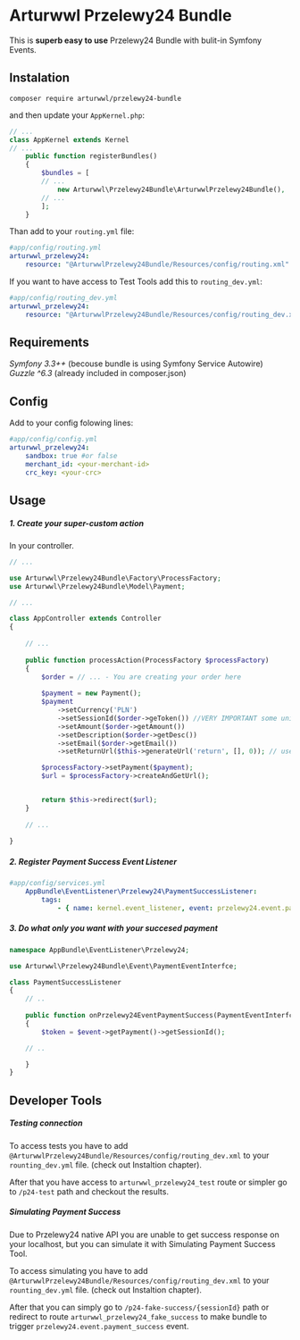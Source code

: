 # Arturwwl Przelewy24 Bundle
This is  **superb easy to use** Przelewy24 Bundle with bulit-in Symfony Events.

## Instalation
```
composer require arturwwl/przelewy24-bundle
```

and then update your `AppKernel.php`:

```php
// ...
class AppKernel extends Kernel
// ...
    public function registerBundles()
    {
        $bundles = [
		// ...
            new Arturwwl\Przelewy24Bundle\ArturwwlPrzelewy24Bundle(),
		// ...
        ];
	}
```

Than add to your `routing.yml` file:

```yaml
#app/config/routing.yml
arturwwl_przelewy24:
    resource: "@ArturwwlPrzelewy24Bundle/Resources/config/routing.xml"
```

If you want to have access to Test Tools add this to `routing_dev.yml`:

```yaml
#app/config/routing_dev.yml
arturwwl_przelewy24:
    resource: "@ArturwwlPrzelewy24Bundle/Resources/config/routing_dev.xml"
```

## Requirements
*Symfony 3.3++* (becouse bundle is using Symfony Service Autowire)  
*Guzzle ^6.3* (already included in composer.json)

## Config
Add to your config folowing lines:
```yaml
#app/config/config.yml
arturwwl_przelewy24:
    sandbox: true #or false
    merchant_id: <your-merchant-id>
    crc_key: <your-crc>
```

## Usage
##### 1. Create your super-custom action
In your controller. 
```php
// ...

use Arturwwl\Przelewy24Bundle\Factory\ProcessFactory;
use Arturwwl\Przelewy24Bundle\Model\Payment;

// ...

class AppController extends Controller
{
	
    // ...
	
    public function processAction(ProcessFactory $processFactory)
    {
	    $order = // ... - You are creating your order here  
		
        $payment = new Payment();
        $payment
            ->setCurrency('PLN')
            ->setSessionId($order->geToken()) //VERY IMPORTANT some unique id from your order in your db
            ->setAmount($order->getAmount())
            ->setDescription($order->getDesc())
            ->setEmail($order->getEmail())
            ->setReturnUrl($this->generateUrl('return', [], 0)); // use following syntax to genreate absolute url

        $processFactory->setPayment($payment);
        $url = $processFactory->createAndGetUrl();


        return $this->redirect($url);
    }
	
    // ...
	
}
```

##### 2. Register Payment Success Event Listener
```yaml
#app/config/services.yml
    AppBundle\EventListener\Przelewy24\PaymentSuccessListener:
        tags:
            - { name: kernel.event_listener, event: przelewy24.event.payment_success }
```

##### 3. Do what only you want with your succesed payment
```php
namespace AppBundle\EventListener\Przelewy24;

use Arturwwl\Przelewy24Bundle\Event\PaymentEventInterfce;

class PaymentSuccessListener
{
    // ..
    
    public function onPrzelewy24EventPaymentSuccess(PaymentEventInterfce $event)
    {
        $token = $event->getPayment()->getSessionId();

	// ..

    }
}
```

## Developer Tools
##### Testing connection
To access tests you have to add  `@ArturwwlPrzelewy24Bundle/Resources/config/routing_dev.xml` to your `rounting_dev.yml` file. (check out Instaltion chapter).  
  
After that you have access to `arturwwl_przelewy24_test` route or simpler go to `/p24-test` path and checkout the results.

##### Simulating Payment Success
Due to Przelewy24 native API you are unable to get success response on your localhost, but you can simulate it with Simulating Payment Success Tool.  
  
To access simulating you have to add  `@ArturwwlPrzelewy24Bundle/Resources/config/routing_dev.xml` to your `rounting_dev.yml` file. (check out Instaltion chapter).  
  
After that you can simply go to `/p24-fake-success/{sessionId}` path or redirect to route `arturwwl_przelewy24_fake_success` to make bundle to trigger `przelewy24.event.payment_success` event.